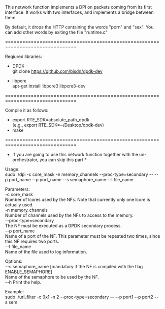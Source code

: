 This network function implements a DPI on packets coming from its first interface.
It works with two interfaces, and implements a bridge between them.

By default, it drops the HTTP containing the words "porn" and "sex". You can
add other words by exiting the file "runtime.c"

===============================================================================

Reqiured libraries:

* DPDK  
     git clone https://github.com/bisdn/dpdk-dev
     
* libpcre  
    apt-get install libpcre3 libpcre3-dev

===============================================================================

Compile it as follows:
* export RTE_SDK=absolute_path_dpdk  
  (e.g., export RTE_SDK=~/Desktop/dpdk-dev)  
* make

===============================================================================

* If you are going to use this network function together with the un-orchestrator, 
you can skip this part *

Usage:  
 sudo ./dpi -c core_mask -n memory_channels --proc-type=secondary -- 
                --p port_name --p port_name --s semaphore_name --l file_name                                          
                                                                                         
Parameters:  
  -c core_mask  
        Number of lcores used by the NFs. Note that currently only one lcore is
        actually used.                                                                              
  -n memory_channels  
        Number of channels used by the NFs to access to the memory.                      
  --proc-type=secondary  
        The NF must be executed as a DPDK secondary process.                             
  --p port_name  
	    Name of a port of the NF. This parameter must be repeated two times, 
	    since this NF requires two ports.  
  --l file_name  
        Name of the file used to log information.                                        
                                                                                         
Options:   
  --s semaphore_name [mandatory if the NF is compiled with the flag ENABLE_SEMAPHORE]  
        Name of the semaphore to be used by the NF.                                                                                    
  --h   Print the help.
                                                                                         
Example:  
  sudo ./url_filter -c 0x1 -n 2 --proc-type=secondary -- --p port1 --p port2 --s sem

